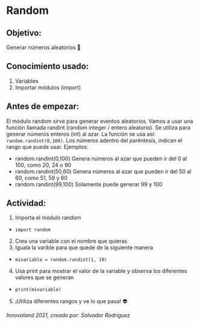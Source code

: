 # Random
## Objetivo: 
Generar números aleatorios :1234:
## Conocimiento usado:
1. Variables
2. Importar módulos (import)

## Antes de empezar: 
El módulo random sirve para generar eventos aleatorios. Vamos a usar una función llamada randint (random integer / entero aleatorio). Se utiliza para generar números enteros (int) al azar. La función se usa así: ```random.randint(0,100)```. Los números adentro del paréntesis, indican el rango que puede usar.
Ejemplos:
* random.randint(0,100) Genera números al azar que pueden ir del 0 al 100, como 20, 24 o 90
* random.randint(50,60) Genera números al azar que pueden ir del 50 al 60, como 51, 59 y 60
* random.randint(99,100) Solamente puede generar 99 y 100
## Actividad:
1. Importa el módulo random
* ```import random```
2. Crea una variable con el nombre que quieras
3. Iguala la varible para que quede de la siguiente manera
* ```mivariable = random.randint(1, 10)```
4. Usa print para mostrar el valor de la variable y observa los diferentes valores que se generan
* ```print(mivariable)```
5. ¡Utiliza diferentes rangos y ve lo que pasa! :alien:

_Innovaland 2021, creado por: Salvador Rodríguez_
